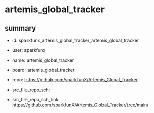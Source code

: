 # artemis_global_tracker
 
## summary 
* id: sparkfunx_artemis_global_tracker_artemis_global_tracker
* user: sparkfunx
* name: artemis_global_tracker
* board: artemis_global_tracker
* repo: https://github.com/sparkfunX/Artemis_Global_Tracker



* src_file_repo_sch: 
* src_file_repo_sch_link: https://github.com/sparkfunX/Artemis_Global_Tracker/tree/main/






